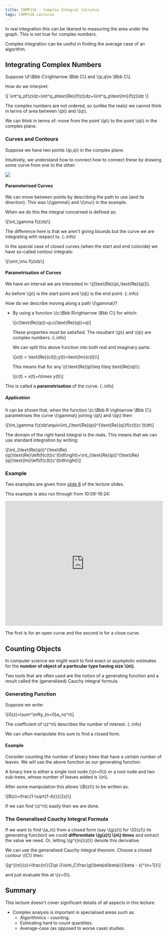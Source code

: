```yaml
---
title: COMP116 - Complex Integral Calculus
tags: COMP116 Lectures
---
```

In real integration this can be likened to measuring the area under the graph. This is not true for complex numbers.

Complex integration can be useful in finding the average case of an algorithm.

## Integrating Complex Numbers
Suppose &#92;(f:\Bbb C\rightarrow \Bbb C&#92;) and &#92;(p,q\in \Bbb C&#92;).

How do we interpret:

&#92;[
\int^q_pf(z)dz=\int^q_p\text{Re}(f(z))dz+i\int^q_p\text{Im}(f(z))dz
&#92;]

The complex numbers are not ordered, so (unlike the reals) we cannot think in terms of area between &#92;(p&#92;) and &#92;(q&#92;).

We can think in terms of: move from the point &#92;(p&#92;) to the point &#92;(q&#92;) in the complex plane.

### Curves and Contours
Suppose we have  two points &#92;(p,q&#92;) in the complex plane.

Intuitively, we understand how to connect how to connect these by drawing some curve from one to the other:

![]({{site.baseurl}}/assets/comp116/lectures/2021-03-04-2.png)

#### Parameterised Curves
We can move between points by describing the path to use (and its direction). This was &#92;(\gamma&#92;) and &#92;(\mu&#92;) in the example.

When we do this the integral concerned is defined as:

&#92;[\int_\gamma f(z)dz&#92;]

The difference here is that we aren't giving bounds but the curve we are integrating with respect to.
{:.info}

In the special case of closed curves (when the start and end coincide) we have so-called contour integrals:

&#92;[\oint_\mu f(z)dz&#92;]

#### Parametrisation of Curves
We have an interval we are interested in: &#92;([\text{Re}(p),\text{Re}(q)]&#92;).

As before &#92;(p&#92;) is the start point and &#92;(q&#92;) is the end point.
{:.info}

How do we describe moving along a path &#92;(\gamma&#92;)?

* By using a function &#92;(c:\Bbb R\rightarrow \Bbb C&#92;) for which:
	
	&#92;[c(\text{Re}(p))=p;c(\text{Re}(q))=q&#92;]
	
	These properties must be satisfied. The resultant &#92;(p&#92;) and &#92;(q&#92;) are complex numbers.
	{:.info}
	
	We can split this above function into both real and imaginary parts:
	
	&#92;[x(t) = \text{Re}(c(t));y(t)=\text{Im}(c(t))&#92;]
	
	This means that for any &#92;(t:\text{Re}(p)\leq t\leq \text{Re}(q)&#92;):
	
	&#92;[c(t) = x(t)+i\times y(t)&#92;]
	
This is called a **parametrisation** of the curve.
{:.info}

##### Application
It can be shown that, when the function &#92;(c:\Bbb R \rightarrow \Bbb C&#92;) parametrises the curve &#92;(\gamma&#92;) joining &#92;(p&#92;) and &#92;(q&#92;) then:

&#92;[\int_\gamma f(z)dz\equiv\int&#95;&#123;\text{Re}(p)}^{\text{Re}(q)}f(c(t))c'(t)dt&#92;]

The domain of the right hand integral is the reals. This means that we can use standard integration by writing:

&#92;[\int&#95;&#123;\text{Re}(p)}^{\text{Re}(q)}\text{Re}\left(f(c(t))c'(t)dt\right)+\int&#95;&#123;\text{Re}(p)}^{\text{Re}(q)}\text{Im}\left(f(c(t))c'(t)dt\right)&#92;]

### Example
Two examples are given from [slide 8]({{site.baseurl}}/assets/comp116/lectures/2021-03-04-2.pdf) of the lecture slides.

This example is also run through from 10:09-16:24:

<iframe width="100%" height="400" src="https://www.youtube.com/embed/mhwHQ5oiVHM?start=609" frameborder="0" allow="accelerometer; autoplay; clipboard-write; encrypted-media; gyroscope; picture-in-picture" allowfullscreen></iframe>

The first is for an open curve and the second is for a close curve.

## Counting Objects
In computer science we might want to find exact or asymptotic estimates for the **number of object of a particular type having size &#92;(n&#92;)**.

Two tools that are often used are the notion of a generating function and a result called the (generalised) Cauchy integral formula.

### Generating Function
Suppose we write:

&#92;[G(z)=\sum^\infty&#95;&#123;n=0}a_nz^n&#92;]

The coefficient of &#92;(z^n&#92;) describes the number of interest.
{:.info}

We can often manipulate this sum to find a closed form.

#### Example
Consider counting the number of binary trees that have a certain number of leaves. We will use the above function as our generating function.

A binary tree is either a single root node (&#92;(n=0&#92;)) or a root node and two sub-trees, whose number of leaves added is &#92;(n&#92;).

After some manipulation this allows &#92;(B(z)&#92;) to be written as:

&#92;[B(z)=\frac{1-\sqrt{1-4z}}{2z}&#92;]

If we can find &#92;(z^n&#92;) easily then we are done.

### The Generalised Cauchy Integral Formula
If we want to find &#92;(a_n&#92;) from a closed form (say &#92;(g(z)&#92;) for &#92;(G(z)&#92;) its generating function) we could **differentiate &#92;(g(z)&#92;) &#92;(n&#92;) times** and extract the value we need. Or, letting &#92;(g^{(n)}(z)&#92;) denote this derivative:

We can use the generalised Cauchy integral theorem. Choose a closed contour &#92;(C&#92;) then:

&#92;[g^{(n)}(z)=\frac{n!}{2\pi i}\oint_C\frac{g(\beta)d\beta}{(\beta - z)^{n+1}}&#92;]

and just evaluate this at &#92;(z=0&#92;).

## Summary
This lecture doesn't cover significant details of all aspects in this lecture.

* Complex analysis is important in specialised areas such as:
	* Algorithmics - counting.
	* Estimating hard to count quantities.
	* Average-case (as opposed to worse case) studies.

